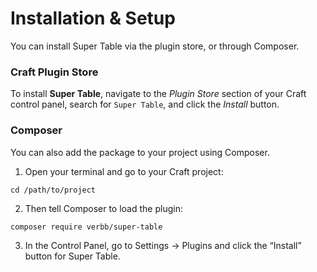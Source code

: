 # Installation & Setup
You can install Super Table via the plugin store, or through Composer.

### Craft Plugin Store
To install **Super Table**, navigate to the _Plugin Store_ section of your Craft control panel, search for `Super Table`, and click the _Install_ button.

### Composer
You can also add the package to your project using Composer.

1. Open your terminal and go to your Craft project:
```
cd /path/to/project
```
2. Then tell Composer to load the plugin:
```
composer require verbb/super-table
```
3. In the Control Panel, go to Settings → Plugins and click the “Install” button for Super Table.
